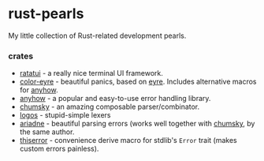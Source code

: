 # rust-pearls
My little collection of Rust-related development pearls.

### crates
- [ratatui](https://crates.io/crates/ratatui) - a really nice terminal UI framework.
- [color-eyre](https://crates.io/crates/color-eyre) - beautiful panics, based on [eyre](https://crates.io/crates/eyre). Includes alternative macros for [anyhow](https://crates.io/crates/anyhow).
- [anyhow](https://crates.io/crates/anyhow) - a popular and easy-to-use error handling library.
- [chumsky](https://crates.io/crates/chumsky) - an amazing composable parser/combinator.
- [logos](https://crates.io/crates/logos) - stupid-simple lexers
- [ariadne](https://crates.io/crates/ariadne) - beautiful parsing errors (works well together with [chumsky](https://crates.io/crates/chumsky), by the same author.
- [thiserror](https://crates.io/crates/thiserror) - convenience derive macro for stdlib's `Error` trait (makes custom errors painless).
